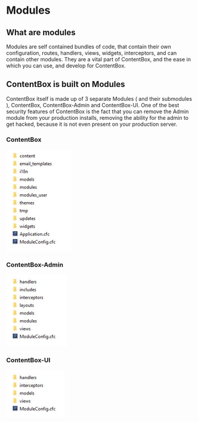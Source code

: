 # Modules

## What are modules

Modules are self contained bundles of code, that contain their own configuration, routes, handlers, views, widgets, interceptors, and can contain other modules. They are a vital part of ContentBox, and the ease in which you can use, and develop for ContentBox.

## ContentBox is built on Modules

ContentBox itself is made up of 3 separate Modules ( and their submodules ), ContentBox, ContentBox-Admin and ContentBox-UI. One of the best security features of ContentBox is the fact that you can remove the Admin module from your production installs, removing the ability for the admin to get hacked, because it is not even present on your production server.

### ContentBox

![](<../../../.gitbook/assets/contentbox-module (1).jpg>)

### ContentBox-Admin

![ContentBox Admin Module Folder Structure](../../../.gitbook/assets/contentbox-admin-module.jpg)

### ContentBox-UI

![ContentBox UI Module Folder Structure](../../../.gitbook/assets/contentbox-ui-module.jpg)
